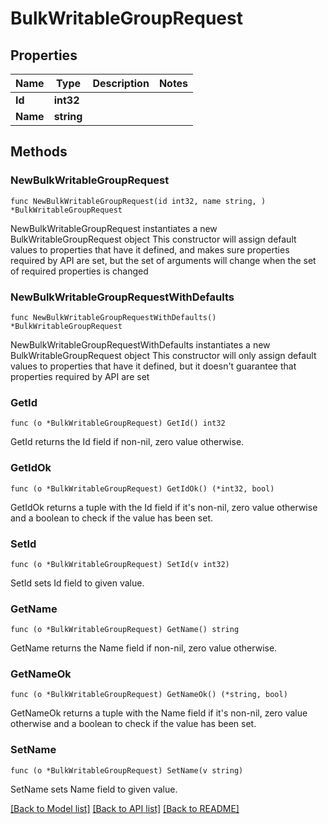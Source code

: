 # BulkWritableGroupRequest

## Properties

Name | Type | Description | Notes
------------ | ------------- | ------------- | -------------
**Id** | **int32** |  | 
**Name** | **string** |  | 

## Methods

### NewBulkWritableGroupRequest

`func NewBulkWritableGroupRequest(id int32, name string, ) *BulkWritableGroupRequest`

NewBulkWritableGroupRequest instantiates a new BulkWritableGroupRequest object
This constructor will assign default values to properties that have it defined,
and makes sure properties required by API are set, but the set of arguments
will change when the set of required properties is changed

### NewBulkWritableGroupRequestWithDefaults

`func NewBulkWritableGroupRequestWithDefaults() *BulkWritableGroupRequest`

NewBulkWritableGroupRequestWithDefaults instantiates a new BulkWritableGroupRequest object
This constructor will only assign default values to properties that have it defined,
but it doesn't guarantee that properties required by API are set

### GetId

`func (o *BulkWritableGroupRequest) GetId() int32`

GetId returns the Id field if non-nil, zero value otherwise.

### GetIdOk

`func (o *BulkWritableGroupRequest) GetIdOk() (*int32, bool)`

GetIdOk returns a tuple with the Id field if it's non-nil, zero value otherwise
and a boolean to check if the value has been set.

### SetId

`func (o *BulkWritableGroupRequest) SetId(v int32)`

SetId sets Id field to given value.


### GetName

`func (o *BulkWritableGroupRequest) GetName() string`

GetName returns the Name field if non-nil, zero value otherwise.

### GetNameOk

`func (o *BulkWritableGroupRequest) GetNameOk() (*string, bool)`

GetNameOk returns a tuple with the Name field if it's non-nil, zero value otherwise
and a boolean to check if the value has been set.

### SetName

`func (o *BulkWritableGroupRequest) SetName(v string)`

SetName sets Name field to given value.



[[Back to Model list]](../README.md#documentation-for-models) [[Back to API list]](../README.md#documentation-for-api-endpoints) [[Back to README]](../README.md)


